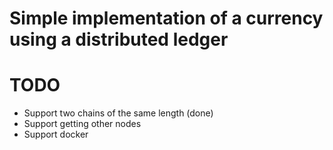 # Simple implementation of a currency using a distributed ledger


# TODO
* Support two chains of the same length (done)
* Support getting other nodes
* Support docker
